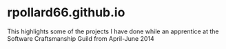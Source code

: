 rpollard66.github.io
====================
This highlights some of the projects I have done while an apprentice at the Software Craftsmanship Guild from April-June 2014
